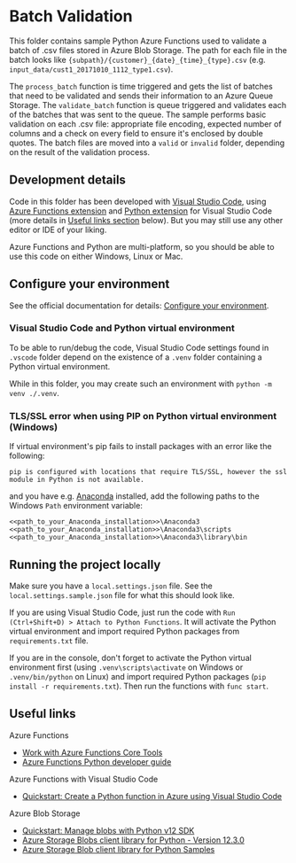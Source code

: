 # Batch Validation

This folder contains sample Python Azure Functions used to validate a batch of .csv files stored in Azure Blob Storage. The path for each file in the batch looks like `{subpath}/{customer}_{date}_{time}_{type}.csv` (e.g. `input_data/cust1_20171010_1112_type1.csv`).

The `process_batch` function is time triggered and gets the list of batches that need to be validated and sends their information to an Azure Queue Storage.
The `validate_batch` function is queue triggered and validates each of the batches that was sent to the queue. The sample performs basic validation on each .csv file: appropriate file encoding, expected number of columns and a check on every field to ensure it's enclosed by double quotes. The batch files are moved into a `valid` or `invalid` folder, depending on the result of the validation process.

## Development details

Code in this folder has been developed with [Visual Studio Code](https://code.visualstudio.com/), using [Azure Functions extension](https://marketplace.visualstudio.com/items?itemName=ms-azuretools.vscode-azurefunctions) and [Python extension](https://marketplace.visualstudio.com/items?itemName=ms-python.python) for Visual Studio Code (more details in [Useful links section](#useful-links) below). But you may still use any other editor or IDE of your liking.

Azure Functions and Python are multi-platform, so you should be able to use this code on either Windows, Linux or Mac.

## Configure your environment

See the official documentation for details: [Configure your environment](https://docs.microsoft.com/en-us/azure/azure-functions/functions-create-first-function-vs-code?pivots=programming-language-python#configure-your-environment).

### Visual Studio Code and Python virtual environment

To be able to run/debug the code, Visual Studio Code settings found in `.vscode` folder depend on the existence of a `.venv` folder containing a Python virtual environment.

While in this folder, you may create such an environment with `python -m venv ./.venv`.

### TLS/SSL error when using PIP on Python virtual environment (Windows)

If virtual environment's pip fails to install packages with an error like the following:

```text
pip is configured with locations that require TLS/SSL, however the ssl module in Python is not available.
```

and you have e.g. [Anaconda](https://www.anaconda.com/) installed, add the following paths to the Windows `Path` environment variable:

```text
<<path_to_your_Anaconda_installation>>\Anaconda3
<<path_to_your_Anaconda_installation>>\Anaconda3\scripts
<<path_to_your_Anaconda_installation>>\Anaconda3\library\bin
```

## Running the project locally

Make sure you have a `local.settings.json` file. See the `local.settings.sample.json` file for what this should look like.

If you are using Visual Studio Code, just run the code with `Run (Ctrl+Shift+D) > Attach to Python Functions`. It will activate the Python virtual environment and import required Python packages from `requirements.txt` file.

If you are in the console, don't forget to activate the Python virtual environment first (using `.venv\scripts\activate` on Windows or `.venv/bin/python` on Linux) and import required Python packages (`pip install -r requirements.txt`). Then run the functions with `func start`.

## Useful links

Azure Functions

- [Work with Azure Functions Core Tools](https://docs.microsoft.com/en-us/azure/azure-functions/functions-run-local)
- [Azure Functions Python developer guide](https://docs.microsoft.com/en-us/azure/azure-functions/functions-reference-python)

Azure Functions with Visual Studio Code

- [Quickstart: Create a Python function in Azure using Visual Studio Code](https://docs.microsoft.com/en-us/azure/azure-functions/functions-create-first-function-vs-code?pivots=programming-language-python)

Azure Blob Storage

- [Quickstart: Manage blobs with Python v12 SDK](https://docs.microsoft.com/en-us/azure/storage/blobs/storage-quickstart-blobs-python)
- [Azure Storage Blobs client library for Python - Version 12.3.0](https://docs.microsoft.com/en-us/azure/developer/python/sdk/storage/storage-blob-readme?view=storage-py-v12)
- [Azure Storage Blob client library for Python Samples](https://docs.microsoft.com/en-us/samples/azure/azure-sdk-for-python/storage-blob-samples/)
